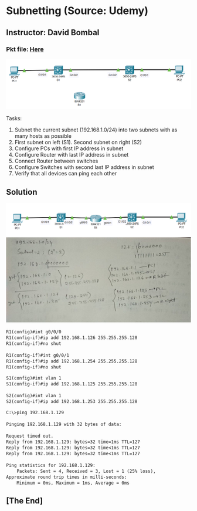 # Subnetting (Source: Udemy)
## Instructor: David Bombal 
### **Pkt file:** [Here](https://mega.nz/file/zsYymKob#cwkbXCVbHv3RC2wB4-Vrcp5zM2gC70o_MPmfRS8Demo)
![](../images/dbs1.PNG)

Tasks:
1) Subnet the current subnet (192.168.1.0/24) into two subnets with as many hosts as possible
2) First subnet on left (S1). Second subnet on right (S2)
3) Configure PCs with first IP address in subnet
4) Configure Router with last IP address in subnet
5) Connect Router between switches
6) Configure Switches with second last IP address in subnet
7) Verify that all devices can ping each other
 
## **Solution**
![](../images/dbs2.PNG)
![](../images/dbs3.jpg)
```
R1(config)#int g0/0/0
R1(config-if)#ip add 192.168.1.126 255.255.255.128
R1(config-if)#no shut

R1(config-if)#int g0/0/1
R1(config-if)#ip add 192.168.1.254 255.255.255.128
R1(config-if)#no shut
```
```
S1(config)#int vlan 1
S1(config-if)#ip add 192.168.1.125 255.255.255.128

S2(config)#int vlan 1
S2(config-if)#ip add 192.168.1.253 255.255.255.128
```
```
C:\>ping 192.168.1.129

Pinging 192.168.1.129 with 32 bytes of data:

Request timed out.
Reply from 192.168.1.129: bytes=32 time=1ms TTL=127
Reply from 192.168.1.129: bytes=32 time<1ms TTL=127
Reply from 192.168.1.129: bytes=32 time<1ms TTL=127

Ping statistics for 192.168.1.129:
    Packets: Sent = 4, Received = 3, Lost = 1 (25% loss),
Approximate round trip times in milli-seconds:
    Minimum = 0ms, Maximum = 1ms, Average = 0ms
```

## **[The End]**